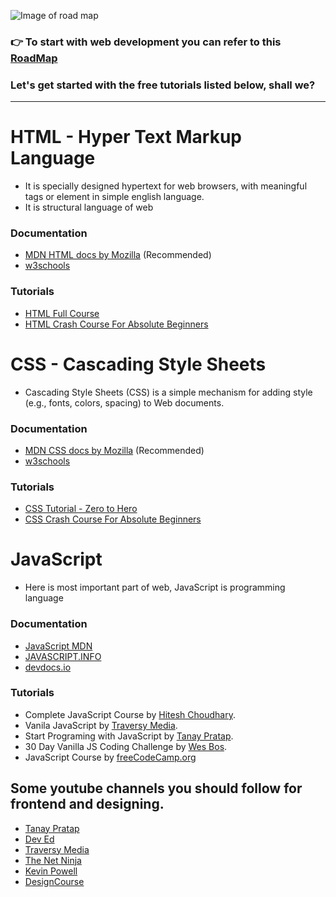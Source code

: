 ![Image of road map](https://camo.githubusercontent.com/f22bb956aacd059ef8819c40c55e49e700b0ea49/68747470733a2f2f692e696d6775722e636f6d2f4e4e796339514d2e706e67)

### 👉 To start with web development you can refer to this [RoadMap](https://roadmap.sh)

### Let's get started with the free tutorials listed below, shall we?

---

# HTML - Hyper Text Markup Language
- It is specially designed hypertext for web browsers, with meaningful tags or element in simple english language.
- It is structural language of web
### Documentation
- [MDN HTML docs by Mozilla](https://developer.mozilla.org/en-US/docs/Web/HTML) (Recommended)
- [w3schools](https://www.w3schools.com/html/)
### Tutorials
- [HTML Full Course](https://youtu.be/pQN-pnXPaVg)
- [HTML Crash Course For Absolute Beginners](https://youtu.be/UB1O30fR-EE)

# CSS - Cascading Style Sheets
- Cascading Style Sheets (CSS) is a simple mechanism for adding style (e.g., fonts, colors, spacing) to Web documents.
### Documentation
- [MDN CSS docs by Mozilla](https://developer.mozilla.org/en-US/docs/Web/CSS) (Recommended)
- [w3schools](https://www.w3schools.com/css/)
### Tutorials
- [CSS Tutorial - Zero to Hero](https://youtu.be/1Rs2ND1ryYc)
- [CSS Crash Course For Absolute Beginners](https://youtu.be/yfoY53QXEnI)

# JavaScript

- Here is most important part of web, JavaScript is programming language
### Documentation
- [JavaScript MDN](https://developer.mozilla.org/en-US/docs/Web/JavaScript)
- [JAVASCRIPT.INFO](https://javascript.info/)
- [devdocs.io](https://devdocs.io/javascript/)

### Tutorials
- Complete JavaScript Course by [Hitesh Choudhary](https://www.youtube.com/playlist?list=PLRAV69dS1uWSxUIk5o3vQY2-_VKsOpXLD).
- Vanila JavaScript by [Traversy Media](https://www.youtube.com/playlist?list=PLillGF-RfqbbnEGy3ROiLWk7JMCuSyQtX).
- Start Programing with JavaScript by [Tanay Pratap](https://www.youtube.com/playlist?list=PLzvhQUIpvvuj9nN70USkHJrrSeQ9aiqdB).
- 30 Day Vanilla JS Coding Challenge by [Wes Bos](https://javascript30.com/).
- JavaScript Course by [freeCodeCamp.org](https://www.youtube.com/playlist?list=PLWKjhJtqVAbleDe3_ZA8h3AO2rXar-q2V)



## Some youtube channels you should follow for frontend and designing.

- [Tanay Pratap](https://www.youtube.com/channel/UCNFmBuclxQPe57orKiQbyfA)
- [Dev Ed](https://www.youtube.com/channel/UClb90NQQcskPUGDIXsQEz5Q)
- [Traversy Media](https://www.youtube.com/channel/UC29ju8bIPH5as8OGnQzwJyA)
- [The Net Ninja](https://www.youtube.com/channel/UCW5YeuERMmlnqo4oq8vwUpg)
- [Kevin Powell](https://www.youtube.com/channel/UCJZv4d5rbIKd4QHMPkcABCw)
- [DesignCourse](https://www.youtube.com/channel/UCVyRiMvfUNMA1UPlDPzG5Ow)
